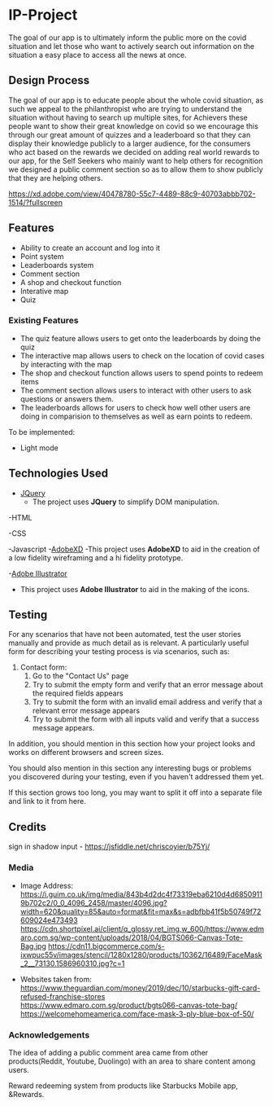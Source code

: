 # IP-Project

The goal of our app is to ultimately inform the public more on the covid situation and let those who want to actively search out information on the situation a easy place to access all the news at once.

## Design Process

The goal of our app is to educate people about the whole covid situation, as such we appeal to the philanthropist who are trying to understand the situation without having to search up multiple sites, for Achievers these people want to show their great knowledge on covid so we encourage this through our great amount of quizzes and a leaderboard so that they can display their knowledge publicly to a larger audience, for the consumers who act based on the rewards we decided on adding real world rewards to our app, for the Self Seekers who mainly want to help others for recognition we designed a public comment section so as to allow them to show publicly that they are helping others.

https://xd.adobe.com/view/40478780-55c7-4489-88c9-40703abbb702-1514/?fullscreen

## Features

- Ability to create an account and log into it
- Point system
- Leaderboards system
- Comment section
- A shop and checkout function
- Interative map
- Quiz
 
### Existing Features
- The quiz feature allows users to get onto the leaderboards by doing the quiz 
- The interactive map allows users to check on the location of covid cases by interacting with the map
- The shop and checkout function allows users to spend points to redeem items
- The comment section allows users to interact with other users to ask questions or answers them.
- The leaderboards allows for users to check how well other users are doing in comparision to themselves as well as earn points to redeem.

To be implemented:
- Light mode

## Technologies Used
- [JQuery](https://jquery.com)
    - The project uses **JQuery** to simplify DOM manipulation.

-HTML

-CSS

-Javascript
-[AdobeXD](https://www.adobe.com/)
  -This project uses **AdobeXD** to aid in the creation of a low fidelity wireframing and a hi fidelity prototype.
  
-[Adobe Illustrator](https://www.adobe.com/)
  - This project uses **Adobe Illustrator** to aid in the making of the icons.

## Testing

For any scenarios that have not been automated, test the user stories manually and provide as much detail as is relevant. A particularly useful form for describing your testing process is via scenarios, such as:

1. Contact form:
    1. Go to the "Contact Us" page
    2. Try to submit the empty form and verify that an error message about the required fields appears
    3. Try to submit the form with an invalid email address and verify that a relevant error message appears
    4. Try to submit the form with all inputs valid and verify that a success message appears.

In addition, you should mention in this section how your project looks and works on different browsers and screen sizes.

You should also mention in this section any interesting bugs or problems you discovered during your testing, even if you haven't addressed them yet.

If this section grows too long, you may want to split it off into a separate file and link to it from here.

## Credits
sign in shadow input - https://jsfiddle.net/chriscoyier/b75Yj/

### Media

- Image Address:
https://i.guim.co.uk/img/media/843b4d2dc4f73319eba6210d4d68509119b702c2/0_0_4096_2458/master/4096.jpg?width=620&quality=85&auto=format&fit=max&s=adbfbb41f5b50749f72609024e473493
https://cdn.shortpixel.ai/client/q_glossy,ret_img,w_600/https://www.edmaro.com.sg/wp-content/uploads/2018/04/BGTS066-Canvas-Tote-Bag.jpg
https://cdn11.bigcommerce.com/s-ixwpuc55v/images/stencil/1280x1280/products/10362/16489/FaceMask_2__73130.1586960310.jpg?c=1

- Websites taken from:
https://www.theguardian.com/money/2019/dec/10/starbucks-gift-card-refused-franchise-stores
https://www.edmaro.com.sg/product/bgts066-canvas-tote-bag/
https://welcomehomeamerica.com/face-mask-3-ply-blue-box-of-50/

### Acknowledgements

The idea of adding a public comment area came from other products(Reddit, Youtube, Duolingo) with an area to share content among users.

Reward redeeming system from products like Starbucks Mobile app, &Rewards.

